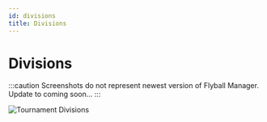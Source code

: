 ```yaml
---
id: divisions
title: Divisions
---
```


# Divisions

:::caution
Screenshots do not represent newest version of Flyball Manager. Update to coming soon...
:::

![Tournament Divisions](/img/tournament-divisions-main.svg)
